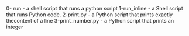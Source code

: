 0- run - a shell script that runs a python script
1-run_inline - a Shell script that runs Python code.
2-print.py - a Python script that prints exactly thecontent of a line
3-print_number.py - a Python script that prints an integer
